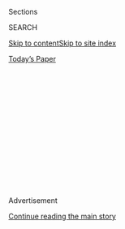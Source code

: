 <div id="app">

<div>

<div>

<div>

<div class="NYTAppHideMasthead css-1q2w90k e1suatyy0">

<div class="section css-ui9rw0 e1suatyy2">

<div class="css-eph4ug er09x8g0">

<div class="css-6n7j50">

</div>

<span class="css-1dv1kvn">Sections</span>

<div class="css-10488qs">

<span class="css-1dv1kvn">SEARCH</span>

</div>

[Skip to content](#site-content)[Skip to site
index](#site-index)

</div>

<div class="css-10698na e1huz5gh0">

</div>

</div>

<div id="masthead-bar-one" class="section hasLinks css-15hmgas e1csuq9d3">

<div class="css-uqyvli e1csuq9d0">

</div>

<div class="css-1uqjmks e1csuq9d1">

</div>

<div class="css-9e9ivx">

[](https://myaccount.nytimes3xbfgragh.onion/auth/login?response_type=cookie&client_id=vi)

</div>

<div class="css-1bvtpon e1csuq9d2">

[Today’s
Paper](https://www.nytimes3xbfgragh.onion/section/todayspaper)

</div>

</div>

</div>

</div>

<div data-aria-hidden="false">

<div id="site-content" data-role="main">

<div>

<div class="css-1aor85t" style="opacity:0.000000001;z-index:-1;visibility:hidden">

<div class="css-1hqnpie">

<div class="css-epjblv">

<span class="css-17xtcya">[Opinion](/section/opinion)</span><span class="css-x15j1o">|</span><span class="css-fwqvlz">The
Doggiest Days of Summer Demand Gin and
Tonics</span>

</div>

<div class="css-k008qs">

<div class="css-1iwv8en">

<span class="css-18z7m18"></span>

<div>

</div>

</div>

<span class="css-1n6z4y">https://nyti.ms/30szAgV</span>

<div class="css-1705lsu">

<div class="css-4xjgmj">

<div class="css-4skfbu" data-role="toolbar" data-aria-label="Social Media Share buttons, Save button, and Comments Panel with current comment count" data-testid="share-tools">

  - 
  - 
  - 
  - 
    
    <div class="css-6n7j50">
    
    </div>

  - 
  - 

</div>

</div>

</div>

</div>

</div>

</div>

<div id="NYT_TOP_BANNER_REGION" class="css-13pd83m">

</div>

<div id="top-wrapper" class="css-1sy8kpn">

<div id="top-slug" class="css-l9onyx">

Advertisement

</div>

[Continue reading the main
story](#after-top)

<div class="ad top-wrapper" style="text-align:center;height:100%;display:block;min-height:250px">

<div id="top" class="place-ad" data-position="top" data-size-key="top">

</div>

</div>

<div id="after-top">

</div>

</div>

<div>

<div class="css-v5btjw etb61u70">

<div class="css-v05ibm etb61u71">

[Opinion](/section/opinion)

</div>

</div>

<div id="sponsor-wrapper" class="css-1hyfx7x">

<div id="sponsor-slug" class="css-19vbshk">

Supported by

</div>

[Continue reading the main
story](#after-sponsor)

<div id="sponsor" class="ad sponsor-wrapper" style="text-align:center;height:100%;display:block">

</div>

<div id="after-sponsor">

</div>

</div>

<div class="css-186x18t">

</div>

<div class="css-1vkm6nb ehdk2mb0">

# The Doggiest Days of Summer Demand Gin and Tonics

</div>

They’re refreshing and ridiculously easy to make, and come with just
enough bitterness to help you get through this miserable year.

<div class="css-18e8msd">

<div class="css-vp77d3 epjyd6m0">

<div class="css-1p10dcb ey68jwv0" data-aria-hidden="true">

[![Jennifer Finney
Boylan](https://static01.graylady3jvrrxbe.onion/images/2011/08/04/opinion/BOYLAN_NEW/BOYLAN_NEW-thumbLarge-v6.png
"Jennifer Finney Boylan")](https://topics.nytimes3xbfgragh.onion/top/reference/timestopics/people/b/jennifer_finney_boylan/index.html)

</div>

<div class="css-1baulvz">

By [<span class="css-1baulvz last-byline" itemprop="name">Jennifer
Finney
Boylan</span>](https://topics.nytimes3xbfgragh.onion/top/reference/timestopics/people/b/jennifer_finney_boylan/index.html)

<div class="css-8atqhb">

Contributing Opinion Writer

</div>

</div>

</div>

  - Aug. 4,
    2020

  - 
    
    <div class="css-4xjgmj">
    
    <div class="css-d8bdto" data-role="toolbar" data-aria-label="Social Media Share buttons, Save button, and Comments Panel with current comment count" data-testid="share-tools">
    
      - 
      - 
      - 
      - 
        
        <div class="css-6n7j50">
        
        </div>
    
      - 
      - 
    
    </div>
    
    </div>

</div>

<div class="css-79elbk" data-testid="photoviewer-wrapper">

<div class="css-z3e15g" data-testid="photoviewer-wrapper-hidden">

</div>

<div class="css-1a48zt4 ehw59r15" data-testid="photoviewer-children">

![<span class="css-cnj6d5 e1z0qqy90" itemprop="copyrightHolder"><span class="css-1ly73wi e1tej78p0">Credit...</span><span><span>Peter
Phobia</span></span></span>](https://static01.graylady3jvrrxbe.onion/images/2020/08/05/opinion/05boylan/05boylan-articleLarge.jpg?quality=75&auto=webp&disable=upscale)

</div>

</div>

</div>

<div class="section meteredContent css-1r7ky0e" name="articleBody" itemprop="articleBody">

<div class="css-1fanzo5 StoryBodyCompanionColumn">

<div class="css-53u6y8">

They’re called the [dog
days](https://www.almanac.com/content/what-are-dog-days-summer), this
stretch of July and August, because now is when Sirius, the Dog Star,
returns to the night sky. The dies caniculares ** are said to bring
about bad luck, lethargy and thunderstorms. Not to mention, you know:
cataclysmic national dysfunction.

Personally, I’ve always thought of this time as the dog days because
this is when my dog Chloe becomes an inert mass, a catatonic thing most
likely to be found passed out beneath the piano.

I try to make these days bearable for Chloe by putting ice cubes in her
water bowl.

As for me, the best antidote is the cocktail that epitomizes summer
itself: the gin and tonic.

When I spent my summers in Philadelphia, working as a bank teller, it
wasn’t a soft pretzel or
[scrapple](https://www.eater.com/2015/9/1/9211867/scrapple-goetta-livermush-what-is-it)or
a [Wawa](https://mashable.com/2016/03/09/the-cult-of-wawa/) hoagie that
I dreamed about as I made my way out of the dense, humid city at the end
of the day. It was a G\&T made with Tanqueray, fizzed up with Schweppes,
garnished with a hearty green wedge of lime and served in a tall glass
filled with so much ice that it crackled as you poured in the gin.

</div>

</div>

<div class="css-1fanzo5 StoryBodyCompanionColumn">

<div class="css-53u6y8">

I can see it now, the beads of perspiration shimmering on the glass in
the 95 degree heat, the bubbles of the tonic roiling around the cubes
that had already begun to melt in the swampy twilight. From a neighbor’s
yard, the sounds of boys playing baseball: the crack of a bat, the
leathery sock of a ball landing in a glove. From the stereo, Miles Davis
playing “Summertime.”

Has there ever been a cocktail that so evokes the heat of summer as the
gin and tonic?

The
[history](https://www.kew.org/read-and-watch/just-the-tonic-history)of
the G\&T is the opposite of refreshing. It was born out of colonialism,
from British outposts in various tropical locales, back when malaria was
widespread, and the antidote was quinine, dissolved in fizzy water. (The
choice to add gin came later.)

But ugly history aside, there’s no denying that it is ridiculously easy
to make. Two ounces gin, four to six ounces tonic (to taste), a lime,
and you’re done. It is easier to make one than it is to scramble an egg.

Or, if you wanted, you could make one that’s very complex indeed. When
my wife and I went out for our 30th anniversary dinner several years
ago, the waiter put a whole menu in our hands that was just gin and
tonics. There were a dozen different gins from around the world; fancy
tonics that contained things like elderflower; and garnishes of lemons,
or grapefruit, or flower petals.

The [gin
craze](https://www.barschool.net/us/blog/why-gin-so-popular-five-possible-theories)
of the last decade has brought us spirits like
[Magellan](https://theginisin.com/gin-reviews/magellan-gin/), a gin the
color of a robin’s egg, the result of crushed iris blossoms. Or
[Hendrick’s](https://theginisin.com/gin-reviews/hendricks/), from
Scotland, with its taste of cool cucumbers. Or [Death’s
Door](https://www.ginfoundry.com/gin/deaths-door-gin/), from Wisconsin,
containing faint notes of fennel. And then there’s my personal favorite,
[Dingle](https://www.masterofmalt.com/gin/the-dingle-distillery/dingle-original-gin/),
made near my cousin’s house near Ballyferriter, Ireland, with its
juniper, rowan, fuchsia, bog myrtle, heather, chervil, hawthorn,
angelica, and coriander.

</div>

</div>

<div class="css-1fanzo5 StoryBodyCompanionColumn">

<div class="css-53u6y8">

Meaghan Dorman is bar director at [Raines Law
Room](http://www.raineslawroom.com/) and [Dear
Irving](https://www.dearirving.com/) in New York, as well as a
“cocktails educator.” She serves a G\&T that evokes what she calls the
“Spanish style,” containing AMASS gin from Los Angeles; touches of
cinnamon and vanilla from Licor 43; Pierre Ferrand Dry Curacao; and
Fever-Tree tonic. They’re served in wine goblets, with a lot of ice and
garnished with a lime wedge and a dehydrated orange wheel.

It sounds spectacular — but Ms. Dorman also sings the praises of the
drink made simply. The important thing, she told me, is to make sure the
tonic is fresh and cold. And always to add lime; if you don’t have some
citrus to counterbalance the bitterness of the quinine and the piney
earthiness of the juniper berries, she says, don’t bother.

A gin and tonic is not a meditative drink, like a
[Negroni](https://www.nytimes3xbfgragh.onion/2019/06/12/opinion/negroni-2019.html)or
a single malt Scotch. It’s a restorative drink, that refreshes after a
long day. It’s a drink that, for many people, evokes days of youth — it
is, Ms. Dorman observes, one of the first cocktails you make when you
decide you’re going to make “a grown-up drink.”

If many people’s first experience with liquor is sweet or salty drinks
designed to cover up the taste of alcohol — margaritas and daiquiris,
piña coladas and screwdrivers — a gin and tonic is one of the first
drinks you might mix not to avoid the bitterness, but to meet it head
on.

It’s one more reason the gin and tonic is the perfect drink for this
long, miserable summer, some of the doggiest days we’ve ever known. I
asked Ms. Dorman if she felt the gin and tonic, as a cocktail, was
appropriately bitter enough for this dark, miserable era we’re all still
struggling to survive.

“Yeah,” she said. “I feel like, ‘Actually, I’ll take two.’”

*The Times is committed to publishing* [*a diversity of
letters*](https://www.nytimes3xbfgragh.onion/2019/01/31/opinion/letters/letters-to-editor-new-york-times-women.html)
*to the editor. We’d like to hear what you think about this or any of
our articles. Here are some*
[*tips*](https://help.nytimes3xbfgragh.onion/hc/en-us/articles/115014925288-How-to-submit-a-letter-to-the-editor)*.
And here’s our email:*
[*letters@NYTimes.com*](mailto:letters@NYTimes.com)*.*

*Follow The New York Times Opinion section on*
[*Facebook*](https://www.facebookcorewwwi.onion/nytopinion)*,* [*Twitter
(@NYTopinion)*](http://twitter.com/NYTOpinion) *and*
[*Instagram*](https://www.instagram.com/nytopinion/)*.*

</div>

</div>

</div>

<div>

</div>

<div>

</div>

<div>

</div>

<div>

<div id="bottom-wrapper" class="css-1ede5it">

<div id="bottom-slug" class="css-l9onyx">

Advertisement

</div>

[Continue reading the main
story](#after-bottom)

<div id="bottom" class="ad bottom-wrapper" style="text-align:center;height:100%;display:block;min-height:90px">

</div>

<div id="after-bottom">

</div>

</div>

</div>

</div>

</div>

## Site Index

<div>

</div>

## Site Information Navigation

  - [© <span>2020</span> <span>The New York Times
    Company</span>](https://help.nytimes3xbfgragh.onion/hc/en-us/articles/115014792127-Copyright-notice)

<!-- end list -->

  - [NYTCo](https://www.nytco.com/)
  - [Contact
    Us](https://help.nytimes3xbfgragh.onion/hc/en-us/articles/115015385887-Contact-Us)
  - [Work with us](https://www.nytco.com/careers/)
  - [Advertise](https://nytmediakit.com/)
  - [T Brand Studio](http://www.tbrandstudio.com/)
  - [Your Ad
    Choices](https://www.nytimes3xbfgragh.onion/privacy/cookie-policy#how-do-i-manage-trackers)
  - [Privacy](https://www.nytimes3xbfgragh.onion/privacy)
  - [Terms of
    Service](https://help.nytimes3xbfgragh.onion/hc/en-us/articles/115014893428-Terms-of-service)
  - [Terms of
    Sale](https://help.nytimes3xbfgragh.onion/hc/en-us/articles/115014893968-Terms-of-sale)
  - [Site
    Map](https://spiderbites.nytimes3xbfgragh.onion)
  - [Help](https://help.nytimes3xbfgragh.onion/hc/en-us)
  - [Subscriptions](https://www.nytimes3xbfgragh.onion/subscription?campaignId=37WXW)

</div>

</div>

</div>

</div>
